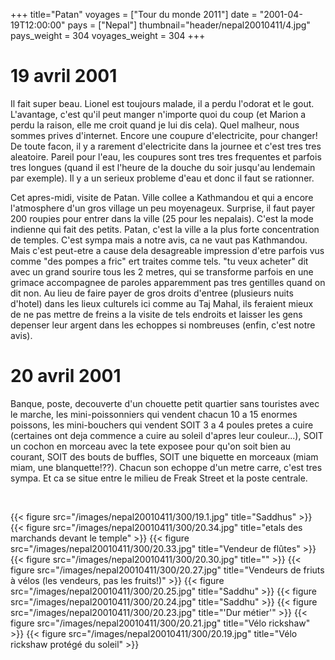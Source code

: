 +++
title="Patan"
voyages = ["Tour du monde 2011"]
date = "2001-04-19T12:00:00"
pays = ["Nepal"]
thumbnail="header/nepal20010411/4.jpg"
pays_weight = 304
voyages_weight = 304
+++
# 19 avril 2001

Il fait super beau. Lionel est toujours malade, il a perdu l'odorat et le gout. 
L'avantage, c'est qu'il peut manger n'importe quoi du coup (et Marion a perdu 
la raison, elle me croit quand je lui dis cela). Quel malheur, nous sommes prives 
d'internet. Encore une coupure d'electricite, pour changer! De toute facon, 
il y a rarement d'electricite dans la journee et c'est tres tres aleatoire. 
Pareil pour l'eau, les coupures sont tres tres frequentes et parfois tres longues 
(quand il est l'heure de la douche du soir jusqu'au lendemain par exemple). 
Il y a un serieux probleme d'eau et donc il faut se rationner. 

Cet apres-midi, visite de Patan. Ville collee a Kathmandou et qui a encore 
l'atmosphere d'un gros village un peu moyenageux. Surprise, il faut payer 200 
roupies pour entrer dans la ville (25 pour les nepalais). C'est la mode indienne 
qui fait des petits. Patan, c'est la ville a la plus forte concentration de 
temples. C'est sympa mais a notre avis, ca ne vaut pas Kathmandou. Mais c'est 
peut-etre a cause dela desagreable impression d'etre parfois vus comme "des 
pompes a fric" ert traites comme tels. "tu veux acheter" dit avec un grand sourire 
tous les 2 metres, qui se transforme parfois en une grimace accompagnee de paroles 
apparemment pas tres gentilles quand on dit non. Au lieu de faire payer de gros 
droits d'entree (plusieurs nuits d'hotel) dans les lieux culturels ici comme 
au Taj Mahal, ils feraient mieux de ne pas mettre de freins a la visite de tels 
endroits et laisser les gens depenser leur argent dans les echoppes si nombreuses 
(enfin, c'est notre avis).

# 20 avril 2001

Banque, poste, decouverte d'un chouette petit quartier sans touristes avec 
le marche, les mini-poissonniers qui vendent chacun 10 a 15 enormes poissons, 
les mini-bouchers qui vendent SOIT 3 a 4 poules pretes a cuire (certaines ont 
deja commence a cuire au soleil d'apres leur couleur...), SOIT un cochon en 
morceau avec la tete exposee pour qu'on soit bien au courant, SOIT des bouts 
de buffles, SOIT une biquette en morceaux (miam miam, une blanquette!??). Chacun 
son echoppe d'un metre carre, c'est tres sympa. Et ca se situe entre le milieu 
de Freak Street et la poste centrale.

&nbsp; 


<div id="TOTO">{{< figure src="/images/nepal20010411/300/19.1.jpg" title="Saddhus" >}}
{{< figure src="/images/nepal20010411/300/20.34.jpg" title="etals des marchands devant le temple" >}}
{{< figure src="/images/nepal20010411/300/20.33.jpg" title="Vendeur de flûtes" >}}
{{< figure src="/images/nepal20010411/300/20.30.jpg" title="" >}}
{{< figure src="/images/nepal20010411/300/20.27.jpg" title="Vendeurs de friuts à vélos (les vendeurs, pas les fruits!)" >}}
{{< figure src="/images/nepal20010411/300/20.25.jpg" title="Saddhu" >}}
{{< figure src="/images/nepal20010411/300/20.24.jpg" title="Saddhu" >}}
{{< figure src="/images/nepal20010411/300/20.23.jpg" title="'Dur métier'" >}}
{{< figure src="/images/nepal20010411/300/20.21.jpg" title="Vélo rickshaw" >}}
{{< figure src="/images/nepal20010411/300/20.19.jpg" title="Vélo rickshaw protégé du soleil" >}}
</DIV>

